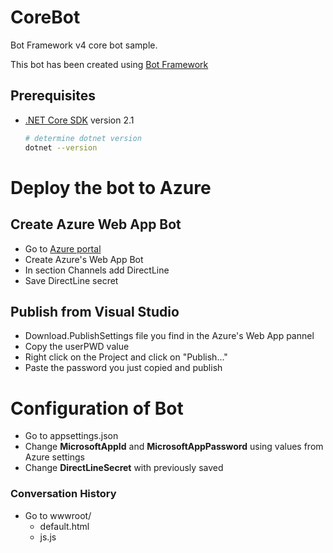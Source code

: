 # CoreBot
Bot Framework v4 core bot sample.

This bot has been created using [Bot Framework][1]

## Prerequisites
- [.NET Core SDK][4] version 2.1
	```bash
	# determine dotnet version
	dotnet --version
	```

# Deploy the bot to Azure
## Create Azure Web App Bot
- Go to [Azure portal][10]
- Create Azure's Web App Bot
- In section Channels add DirectLine
- Save DirectLine secret
## Publish from Visual Studio
- Download.PublishSettings file you find in the Azure's Web App pannel
- Copy the userPWD value
- Right click on the Project and click on "Publish..."
- Paste the password you just copied and publish

# Configuration of Bot
- Go to appsettings.json
- Change **MicrosoftAppId** and **MicrosoftAppPassword** using values from Azure settings
- Change **DirectLineSecret** with previously saved

### Conversation History 
- Go to wwwroot/
  - default.html
  - js.js

[1]: https://dev.botframework.com
[4]: https://dotnet.microsoft.com/download
[10]: https://portal.azure.com
